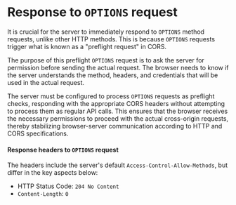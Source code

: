 # Response to `OPTIONS` request

It is crucial for the server to immediately respond to `OPTIONS` method requests, unlike other HTTP methods. This is because `OPTIONS` requests trigger what is known as a "preflight request" in CORS.

The purpose of this preflight `OPTIONS` request is to ask the server for permission before sending the actual request. The browser needs to know if the server understands the method, headers, and credentials that will be used in the actual request.

The server must be configured to process `OPTIONS` requests as preflight checks, responding with the appropriate CORS headers without attempting to process them as regular API calls. This ensures that the browser receives the necessary permissions to proceed with the actual cross-origin requests, thereby stabilizing browser-server communication according to HTTP and CORS specifications.

#### Response headers to `OPTIONS` request

The headers include the server's default `Access-Control-Allow-Methods`, but differ in the key aspects below:

- HTTP Status Code: `204 No Content`
- `Content-Length`: `0`
